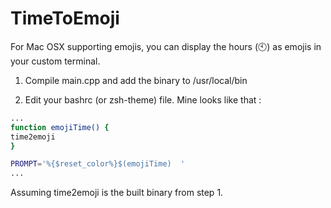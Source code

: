 # TimeToEmoji

For Mac OSX supporting emojis, you can display the hours (🕙) as emojis in your custom terminal.

1. Compile main.cpp and add the binary to /usr/local/bin

2. Edit your bashrc (or zsh-theme) file.
Mine looks like that :


```sh
...
function emojiTime() {
time2emoji
}

PROMPT='%{$reset_color%}$(emojiTime)  '
...
```

Assuming time2emoji is the built binary from step 1.
